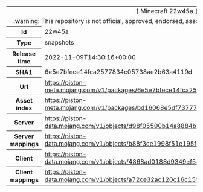 <html><table>
<tr><td colspan="2" align="center"><img width="0" height="0"><br/>⌈ Minecraft 22w45a ⌋<br/><img width="0" height="0"></td></tr>
<tr><td colspan="2" align="center"><img width="0" height="0"><br/>
:warning: This repository is not official, approved, endorsed, associated or connected with Mojang :warning:
<br/><img width="0" height="0"></td></tr>
<tr><th>Id</th><td>22w45a</td></tr>
<tr><th>Type</th><td>snapshots</td></tr>
<tr><th>Release time</th><td>2022-11-09T14:30:16+00:00</td></tr>
<tr><th>SHA1</th><td>6e5e7bfece14fca2577834c05738ae2b63a4119d</td></tr>
<tr><th>Url</th><td><a href="https://piston-meta.mojang.com/v1/packages/6e5e7bfece14fca2577834c05738ae2b63a4119d/22w45a.json">https://piston-meta.mojang.com/v1/packages/6e5e7bfece14fca2577834c05738ae2b63a4119d/22w45a.json</a></td></tr>
<tr><th>Asset index</th><td><a href="https://piston-meta.mojang.com/v1/packages/bd16068e5df73777f4a10bef06e32d048a51e97f/2.json">https://piston-meta.mojang.com/v1/packages/bd16068e5df73777f4a10bef06e32d048a51e97f/2.json</a></td></tr>
<tr><th>Server</th><td><a href="https://piston-data.mojang.com/v1/objects/d98f05500b14a8884b85e71be9fa1ef0d261029a/server.jar">https://piston-data.mojang.com/v1/objects/d98f05500b14a8884b85e71be9fa1ef0d261029a/server.jar</a></td></tr>
<tr><th>Server mappings</th><td><a href="https://piston-data.mojang.com/v1/objects/b88f3ce1998f51e195f0e7ca43d46ad901bfb144/server.txt">https://piston-data.mojang.com/v1/objects/b88f3ce1998f51e195f0e7ca43d46ad901bfb144/server.txt</a></td></tr>
<tr><th>Client</th><td><a href="https://piston-data.mojang.com/v1/objects/4868ad0188d9349ef58fdbea5bf9afc0f942c0b4/client.jar">https://piston-data.mojang.com/v1/objects/4868ad0188d9349ef58fdbea5bf9afc0f942c0b4/client.jar</a></td></tr>
<tr><th>Client mappings</th><td><a href="https://piston-data.mojang.com/v1/objects/a72ce32ac120c16c155810e100f97aeb05276728/client.txt">https://piston-data.mojang.com/v1/objects/a72ce32ac120c16c155810e100f97aeb05276728/client.txt</a></td></tr>
</table></html>